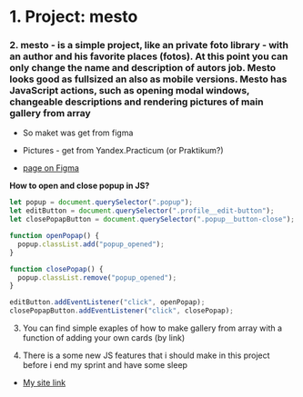 # 1. Project: mesto

### 2. mesto - is a simple project, like an private foto library - with an author and his favorite places (fotos). At this point you can only change the name and description of autors job. Mesto looks good as fullsized an also as mobile versions. Mesto has JavaScript actions, such as opening modal windows, changeable descriptions and rendering pictures of main gallery from array 

* So maket was get from figma
* Pictures - get from Yandex.Practicum (or Praktikum?)

* [page on Figma](https://www.figma.com/file/2cn9N9jSkmxD84oJik7xL7/JavaScript.-Sprint-4?node-id=0%3A1)

__How to open and close popup in JS?__
```js
let popup = document.querySelector(".popup");
let editButton = document.querySelector(".profile__edit-button");
let closePopapButton = document.querySelector(".popup__button-close");

function openPopap() {
  popup.classList.add("popup_opened");
}

function closePopap() {
  popup.classList.remove("popup_opened");
}

editButton.addEventListener("click", openPopap);
closePopapButton.addEventListener("click", closePopap);
```

3. You can find simple exaples of how to make gallery from array with a function of adding your own cards (by link)

4. There is a some new JS features that i should make in this project before i end my sprint and have some sleep

* [My site link](https://stereojim.github.io/mesto/)
